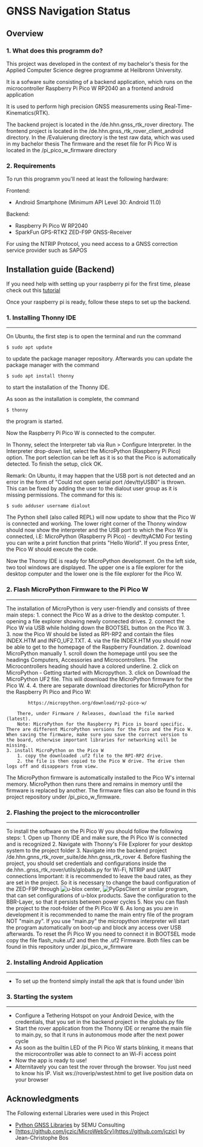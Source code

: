 # GNSS Navigation Status

## Overview

### __1. What does this programm do?__

This project was developed in the context of my bachelor's thesis for the Applied Computer Science degree programme at Heilbronn University.

It is a sofware suite consisting of a backend application, which runs on the microcontroller Raspberry Pi Pico W RP2040 an a frontend android application

It is used to perform high precision GNSS measurements using Real-Time-Kinematics(RTK).

The backend project is located in the /de.hhn.gnss_rtk_rover directory.
The frontend project is located in the /de.hhn.gnss_rtk_rover_client_android directory.
In the /Evaluierung directory is the test raw data, which was used in my bachelor thesis
The firmware and the reset file for Pi Pico W is located in the /pi_pico_w_firmware directory

### __2. Requirements__

To run this programm you'll need at least the following hardware:

Frontend:
* Android Smartphone (Minimum API Level 30: Android 11.0)

Backend:
* Raspberry Pi Pico W RP2040
* SparkFun GPS-RTK2 ZED-F9P GNSS-Receiver


For using the NTRIP Protocol, you need access to a GNSS correction service provider such as SAPOS

## Installation guide (Backend)

If you need help with setting up your raspberry pi for the first time, please check out this [tutorial](https://projects.raspberrypi.org/en/projects/raspberry-pi-setting-up)

Once your raspberry pi is ready, follow these steps to set up the backend.


### __1. Installing Thonny IDE__
***
On Ubuntu, the first step is to open the terminal and run the command
```shell
$ sudo apt update
```
to update the package manager repository.
Afterwards you can update the package manager with the command
```shell
$ sudo apt install thonny
```
to start the installation of the Thonny IDE.

As soon as the installation is complete, the command
```shell
$ thonny
```
the program is started.

Now the Raspberry Pi Pico W is connected to the computer.

In Thonny, select the Interpreter tab via Run > Configure Interpreter.
In the Interpreter drop-down list, select the MicroPython (Raspberry Pi Pico) option. The port selection can be left as it is so that the Pico is automatically detected. To finish the setup, click OK.

Remark:
On Ubuntu, it may happen that the USB port is not detected and an error in the form of "Could not open serial port /dev/ttyUSB0" is thrown.
This can be fixed by adding the user to the dialout user group as it is missing permissions. The command for this is:
```shell
$ sudo adduser username dialout
```

The Python shell (also called REPL) will now update to show that the Pico W is connected and working. The lower right corner of the Thonny window should now show the interpreter and the USB port to which the Pico W is connected, i.E:
MicroPython (Raspberry Pi Pico) - dev/ttyACM0
For testing you can write a print function that prints "Hello World". If you press Enter, the Pico W should execute the code.

Now the Thonny IDE is ready for MicroPython development. On the left side, two tool windows are displayed. The upper one is a file explorer for the desktop computer and the lower one is the file explorer for the Pico W.


### __2. Flash MicroPython Firmware to the Pi Pico W__
***

The installation of MicroPython is very user-friendly and consists of three main steps:
    1. connect the Pico W as a drive to the desktop computer.
        1. opening a file explorer showing newly connected drives.
        2. connect the Pico W via USB while holding down the BOOTSEL button on the Pico W. 3.
        3. now the Pico W should be listed as RPI-RP2 and contain the files INDEX.HTM and INFO_UF2.TXT.
        4. via the file INDEX.HTM you should now be able to get to the homepage of the Raspberry Foundation.
    2. download MicroPython manually
        1. scroll down the homepage until you see the headings Computers, Accessories and Microcontrollers. The Microcontrollers heading should have a colored underline.
        2. click on MicroPython - Getting started with Micropython.
        3. click on Download the MicroPython UF2 file. This will download the MicroPython firmware for the Pico W. 4.
        4. there are separate download directories for MicroPython for the Raspberry Pi Pico and Pico W:
            
            https://micropython.org/download/rp2-pico-w/
        
        There, under Firmware / Releases, download the file marked (latest).
        Note: MicroPython for the Raspberry Pi Pico is board specific. There are different MicroPython versions for the Pico and the Pico W. When saving the firmware, make sure you save the correct version to the board, otherwise important libraries for networking will be missing.
    3. install MicroPython on the Pico W
        1. copy the downloaded .uf2 file to the RPI-RP2 drive.
        2. the file is then copied to the Pico W drive. The drive then logs off and disappears from view.

The MicroPython firmware is automatically installed to the Pico W's internal memory. MicroPython then runs there and remains in memory until the firmware is replaced by another.
The firmware files can also be found in this project repository under /pi_pico_w_firmware.

### __2. Flashing the project to the microcontroller__
***
To install the software on the Pi Pico W you should follow the following steps:
    1. Open up Thonny IDE and make sure, the Pi Pico W is connected and is recognized
    2. Navigate with Thonny's File Explorer for your desktop system to the project folder
    3. Navigate into the backend project /de.hhn.gnns_rtk_rover_suite/de.hhn.gnss_rtk_rover
    4. Before flashing the project, you should set credentials and configurations inside the de.hhn..gnss_rtk_rover/utils/globals.py
       for Wi-Fi, NTRIP and UART connections
            Important: it is recommended to leave the baud rates, as they are set in the project. So it is necessary to change the baud configuration of the ZED-F9P through ![u-blox center](https://www.u-blox.com/en/product/u-center), ![PyGpsClient](https://github.com/semuconsulting/PyGPSClient) or similar program, that can set configurations of u-blox products. Save the configuration to the BBR-Layer, so that it persists between power cycles
    5. Nox you can flash the project to the root-folder of the Pi Pico W
    6. As long as you are in development it is recommended to name the main entry file of the program NOT "main.py". If you use "main.py" the
       micropython interpreter will start the program automatically on boot-up and block any access over USB afterwards. To reset the Pi Pico W you need to connect it in BOOTSEL mode copy the file flash_nuke.uf2 and then the .uf2 Firmware. Both files can be found in this repository under /pi_pico_w_firmware



### __2. Installing Android Application__
***
* To set up the frontend simply install the apk that is found under \bin

### __3. Starting the system__
***
* Configure a Tethering Hotspot on your Android Device, with the credentials, that you set in the backend project in the globals.py file
* Start the rover application from the Thonny IDE or rename the main file to main.py, so that it runs in autonomous mode after the next power
  cycle
* As soon as the builtin LED of the Pi Pico W starts blinking, it means that the microcontroller was able to connect to an Wi-Fi access point
* Now the app is ready to use!
* Alternitavely you can test the rover through the browser. You just need to know his IP. Visit ws://roverip/wstest.html to get live position data on your browser

<!-- ACKNOWLEDGMENTS -->
## Acknowledgments
The Following external Libraries were used in this Project
* [Python GNSS Libraries](https://github.com/semuconsulting) by SEMU Consulting
* [https://github.com/jczic/MicroWebSrv](https://github.com/jczic) by Jean-Christophe Bos

